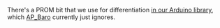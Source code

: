 There's a PROM bit that we use for differentiation [in our Arduino library](https://github.com/bluerobotics/BlueRobotics_MS5837_Library/blob/master/src/MS5837.cpp#L60-L74), which [AP_Baro](https://github.com/ArduPilot/ardupilot/blob/Sub-4.1/libraries/AP_Baro/AP_Baro_MS5611.cpp#L204) currently just ignores.